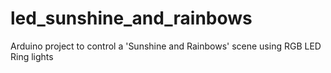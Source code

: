 # led_sunshine_and_rainbows
Arduino project to control a 'Sunshine and Rainbows' scene using RGB LED Ring lights
